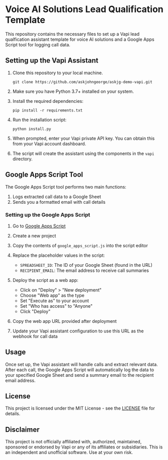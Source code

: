 # Voice AI Solutions Lead Qualification Template

This repository contains the necessary files to set up a Vapi lead qualfication assistant template for voice AI solutions and a Google Apps Script tool for logging call data.

## Setting up the Vapi Assistant

1. Clone this repository to your local machine.

   ```
   git clone https://github.com/askjohngeorge/askjg-demo-vapi.git
   ```

2. Make sure you have Python 3.7+ installed on your system.

3. Install the required dependencies:

   ```
   pip install -r requirements.txt
   ```

4. Run the installation script:

   ```
   python install.py
   ```

5. When prompted, enter your Vapi private API key. You can obtain this from your Vapi account dashboard.

6. The script will create the assistant using the components in the `vapi` directory.

## Google Apps Script Tool

The Google Apps Script tool performs two main functions:

1. Logs extracted call data to a Google Sheet
2. Sends you a formatted email with call details

### Setting up the Google Apps Script

1. Go to [Google Apps Script](https://script.google.com/)

2. Create a new project

3. Copy the contents of `google_apps_script.js` into the script editor

4. Replace the placeholder values in the script:
   - `SPREADSHEET_ID`: The ID of your Google Sheet (found in the URL)
   - `RECIPIENT_EMAIL`: The email address to receive call summaries

5. Deploy the script as a web app:
   - Click on "Deploy" > "New deployment"
   - Choose "Web app" as the type
   - Set "Execute as" to your account
   - Set "Who has access" to "Anyone"
   - Click "Deploy"

6. Copy the web app URL provided after deployment

7. Update your Vapi assistant configuration to use this URL as the webhook for call data

## Usage

Once set up, the Vapi assistant will handle calls and extract relevant data. After each call, the Google Apps Script will automatically log the data to your specified Google Sheet and send a summary email to the recipient email address.

## License

This project is licensed under the MIT License - see the [LICENSE](LICENSE) file for details.

## Disclaimer

This project is not officially affiliated with, authorized, maintained, sponsored or endorsed by Vapi or any of its affiliates or subsidiaries. This is an independent and unofficial software. Use at your own risk.